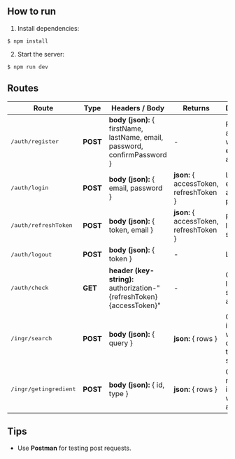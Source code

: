 ## How to run

1. Install dependencies:

```console
$ npm install
```

2. Start the server:

```console
$ npm run dev
```

## Routes

<table >
<thead>
  <tr>
    <th>Route</span></th>
    <th>Type</th>
    <th>Headers / Body</th>
    <th>Returns</th>
    <th>Description</th>
  </tr>
</thead>
<tbody>
  <tr>
    <td ><pre>/auth/register</pre></td>
    <td ><b>POST</b></td>
    <td > <b>body (json):</b> { firstName, lastName, email, password, confirmPassword }</td>
    <td > - </td>
    <td > Register an account with an email adress</td>
  </tr>
  <tr>
    <td ><pre>/auth/login</pre></td>
    <td ><b>POST</b></td>
    <td > <b>body (json):</b> { email, password }</td>
    <td > <b>json:</b> { accessToken, refreshToken }</td>
    <td > Login with email adress and password.</td>
  </tr>
  <tr>
    <td ><pre>/auth/refreshToken</pre></td>
    <td ><b>POST</b></td>
    <td > <b>body (json):</b> { token, email }</td>
    <td > <b>json:</b> { accessToken, refreshToken }</td>
    <td > Refresh login session </td>
  </tr>
  <tr>
    <td ><pre>/auth/logout</pre></td>
    <td ><b>POST</b></td>
    <td > <b>body (json):</b> { token }</td>
    <td >-</td>
    <td > Logout </td>
  </tr>
  <tr>
    <td ><pre>/auth/check</pre></td>
    <td ><b>GET</b></td>
    <td > <b>header (key-string):</b> authorization-"{refreshToken} {accessToken}"</td>
    <td >-</td>
    <td > Check if login session is active </td>
  </tr>
  <tr>
    <td ><pre>/ingr/search</pre></td>
    <td ><b>POST</b></td>
    <td > <b>body (json):</b> { query }</td>
    <td > <b>json:</b> { rows }</td>
    <td > Get all ingredients with name containing the query string </td>
  </tr>
    <tr>
    <td ><pre>/ingr/getingredient</pre></td>
    <td ><b>POST</b></td>
    <td > <b>body (json):</b> { id, type }</td>
    <td > <b>json:</b> { rows }</td>
    <td > Get a full row of the ingredient with this id and type </td>
  </tr>
</tbody>
</table>


## Tips

- Use **Postman** for testing post requests.
